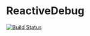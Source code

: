 # ReactiveDebug

[![Build Status](https://travis-ci.org/SimonDanisch/ReactiveDebug.jl.svg?branch=master)](https://travis-ci.org/SimonDanisch/ReactiveDebug.jl)
